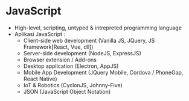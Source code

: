 # JavaScript

- High-level, scripting, untyped & intrepreted programming language
- Aplikasi JavaScript :
  - Client-side web development (Vanilla JS, JQuery, JS Framework[React, Vue, dll])
  - Server-side development (NodeJS, ExpressJS)
  - Browser extension / Add-ons
  - Desktop application (Electron, AppJS)
  - Mobile App Development (JQuery Mobile, Cordova / PhoneGap, React Native)
  - IoT & Robotics (CyclonJS, Johnny-Five)
  - JSON (JavaScript Object Notation)
